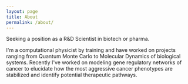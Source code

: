 ```yaml
---
layout: page
title: About
permalink: /about/
---
```


Seeking a position as a R&D Scientist in biotech or pharma.

I'm a computational physicist by training and have worked on projects ranging from Quantum Monte Carlo to Molecular Dynamics of biological systems. 
Recently I've worked on modeling gene regulatory networks of cancer to elucidate how the most aggressive cancer phenotypes are stabilized and identify potential therapeutic pathways.
